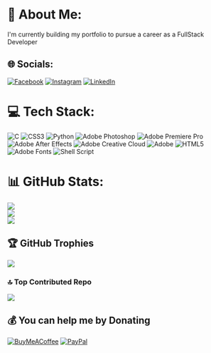 # 💫 About Me:
I'm currently building my portfolio to pursue a career as a FullStack Developer


## 🌐 Socials:
[![Facebook](https://img.shields.io/badge/Facebook-%231877F2.svg?logo=Facebook&logoColor=white)](https://facebook.com/zack6yuan) [![Instagram](https://img.shields.io/badge/Instagram-%23E4405F.svg?logo=Instagram&logoColor=white)](https://instagram.com/_zackyuan) [![LinkedIn](https://img.shields.io/badge/LinkedIn-%230077B5.svg?logo=linkedin&logoColor=white)](https://linkedin.com/in/zack6yuan) 

# 💻 Tech Stack:
![C](https://img.shields.io/badge/c-%2300599C.svg?style=plastic&logo=c&logoColor=white) ![CSS3](https://img.shields.io/badge/css3-%231572B6.svg?style=plastic&logo=css3&logoColor=white) ![Python](https://img.shields.io/badge/python-3670A0?style=plastic&logo=python&logoColor=ffdd54) ![Adobe Photoshop](https://img.shields.io/badge/adobe%20photoshop-%2331A8FF.svg?style=plastic&logo=adobe%20photoshop&logoColor=white) ![Adobe Premiere Pro](https://img.shields.io/badge/Adobe%20Premiere%20Pro-9999FF.svg?style=plastic&logo=Adobe%20Premiere%20Pro&logoColor=white) ![Adobe After Effects](https://img.shields.io/badge/Adobe%20After%20Effects-9999FF.svg?style=plastic&logo=Adobe%20After%20Effects&logoColor=white) ![Adobe Creative Cloud](https://img.shields.io/badge/Adobe%20Creative%20Cloud-DA1F26.svg?style=plastic&logo=Adobe%20Creative%20Cloud&logoColor=white) ![Adobe](https://img.shields.io/badge/adobe-%23FF0000.svg?style=plastic&logo=adobe&logoColor=white) ![HTML5](https://img.shields.io/badge/html5-%23E34F26.svg?style=plastic&logo=html5&logoColor=white) ![Adobe Fonts](https://img.shields.io/badge/Adobe%20Fonts-000B1D.svg?style=plastic&logo=Adobe%20Fonts&logoColor=white) ![Shell Script](https://img.shields.io/badge/shell_script-%23121011.svg?style=plastic&logo=gnu-bash&logoColor=white)
# 📊 GitHub Stats:
![](https://github-readme-stats.vercel.app/api?username=zack6yuan&theme=midnight-purple&hide_border=false&include_all_commits=false&count_private=false)<br/>
![](https://github-readme-streak-stats.herokuapp.com/?user=zack6yuan&theme=midnight-purple&hide_border=false)<br/>
![](https://github-readme-stats.vercel.app/api/top-langs/?username=zack6yuan&theme=midnight-purple&hide_border=false&include_all_commits=false&count_private=false&layout=compact)

## 🏆 GitHub Trophies
![](https://github-profile-trophy.vercel.app/?username=zack6yuan&theme=midnight-purple&no-frame=false&no-bg=true&margin-w=4)

### 🔝 Top Contributed Repo
![](https://github-contributor-stats.vercel.app/api?username=zack6yuan&limit=5&theme=midnight-purple&combine_all_yearly_contributions=true)

  ## 💰 You can help me by Donating
  [![BuyMeACoffee](https://img.shields.io/badge/Buy%20Me%20a%20Coffee-ffdd00?style=for-the-badge&logo=buy-me-a-coffee&logoColor=black)](https://buymeacoffee.com/zack6yuan) [![PayPal](https://img.shields.io/badge/PayPal-00457C?style=for-the-badge&logo=paypal&logoColor=white)](https://paypal.me/mangohzz) 

  
<!-- Proudly created with GPRM ( https://gprm.itsvg.in ) -->
